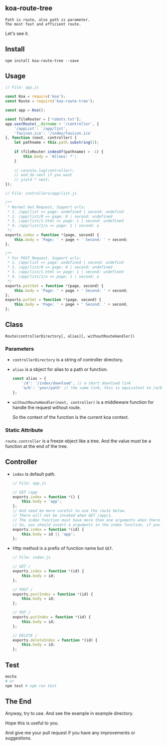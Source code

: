 ## koa-route-tree
    Path is route, also path is parameter.
    The most fast and efficient route.

Let's see it.

## Install

`npm install koa-route-tree --save`

## Usage

```js
// File: app.js

const Koa = require('koa');
const Route = require('koa-route-tree');

const app = Koa();

const fileRouter = ['robots.txt'];
app.use(Route(__dirname + '/controller', {
    '/appList': '/app/list',
    'favicon.ico': '/index/favicon.ico'
}, function (next, controller) {
    let pathname = this.path.substring(1);
    
    if (fileRouter.indexOf(pathname) > -1) {
        this.body = 'Allows: *';
    }
    
    // console.log(controller);
    // and do next if you want
    // yield * next;
});
```

```js
// File: controllers/app/list.js

/**
 * Normal Get Request, Support urls:
 * 1. /app/list => page: undefined | second: undefind
 * 2. /app/list/0 => page: 0 | second: undefined
 * 3. /app/list/1.html => page: 1 | second: undefined
 * 4. /app/list/1/a => page: 1 | second: a
 */
exports.index = function *(page, second) {
    this.body = 'Page: ' + page + ' Second: ' + second;
};

/**
 * For POST Request. Support urls:
 * 1. /app/list => page: undefined | second: undefind
 * 2. /app/list/0 => page: 0 | second: undefined
 * 3. /app/list/1.html => page: 1 | second: undefined
 * 4. /app/list/1/a => page: 1 | second: a
 */
exports.postSet = function *(page, second) {
    this.body = 'Page: ' + page + ' Second: ' + second;
};
exports.putSet = function *(page, second) {
    this.body = 'Page: ' + page + ' Second: ' + second;
};
```

## Class

`Route(controllerDirectory[, alias][, withoutRouteHandler])`

### Parameters

* `controllerDirectory` is a string of controller directory.
* `alias` is a object for alias to a path or function.

    ```js
    const alias = {
        '/d': '/index/download', // a short download link
        'a/b': 'your/path' // the same link, this is equivalent to /a/b <=> /your/path
    };
    ```
* `withoutRouteHandler(next, controller)` is a middleware function for handle the request without route.

    So the context of the function is the current koa context.

### Static Attribute

`route.controller` is a freeze object like a tree. And the value must be a function at the end of the tree.

## Controller

* `index` is default path.

    ```js
    // File: app.js
    
    // GET /app
    exports.index = function *() {
        this.body = 'app';
    };
    // And need be more careful to use the route below.
    // There will not be invoked when GET /app/1.
    // The index function must have more than one arguments when there is no such name function of path
    // So, you should insert a arguments in the index function, if you want to support GET /app/1
    exports.index = function *(id) {
        this.body = id || 'app';
    };
    ```
* Http method is a prefix of function name but `GET`.

    ```js
    // File: index.js
    
    // GET /
    exports.index = function *(id) {
        this.body = id;
    };
    
    // POST /
    exports.postIndex = function *(id) {
        this.body = id;
    };
    
    // PUT /
    exports.putIndex = function *(id) {
        this.body = id;
    };
    
    // DELETE /
    exports.deleteIndex = function *(id) {
        this.body = id;
    };
    ```

## Test

```sh
mocha
# or
npm test # npm run test
```

## The End

Anyway, try to use. And see the example in example directory.

Hope this is useful to you.

And give me your pull request if you have any improvements or suggestions.
